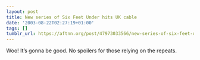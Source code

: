 ```yaml
---
layout: post
title: New series of Six Feet Under hits UK cable
date: '2003-08-22T02:27:19+01:00'
tags: []
tumblr_url: https://aftnn.org/post/47973033566/new-series-of-six-feet-under-hits-uk-cable
---
```

<p>Woo! It&rsquo;s gonna be good. No spoilers for those relying on the repeats.</p>
